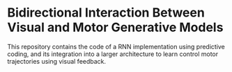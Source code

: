 # Bidirectional Interaction Between Visual and Motor Generative Models

This repository contains the code of a RNN implementation using predictive coding, and its integration into a larger architecture to learn control motor trajectories using visual feedback.
